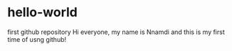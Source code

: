 # hello-world
first github repository
Hi everyone, my name is Nnamdi and this is my first time of usng github! 
